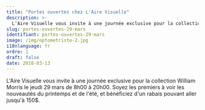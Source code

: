```yaml
---
title: "Portes ouvertes chez L'Aire Visuelle"
description: >-
  L'Aire Visuelle vous invite à une journée exclusive pour la collection William Morris le jeudi 29 mars de 8h00 à 20h00.
slug: portes-ouvertes-29-mars
identifiant: portes-ouvertes-29-mars
image: /img/optometriste-2.jpg
i18nlanguage: fr
ordre: 1
draft: false
date: 2018-03-13
---
```


L'Aire Visuelle vous invite à une journée exclusive pour la collection William Morris le jeudi 29 mars de 8h00 à 20h00. Soyez les premiers à voir les nouveautés du printemps et de l'été, et bénéficiez d'un rabais pouvant aller jusqu'à 150$.